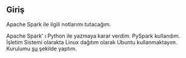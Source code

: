 ## Giriş

Apache Spark ile ilgili notlarımı tutacağım.

Apache Spark' ı Python ile yazmaya karar verdim. PySpark kullandım. İşletim Sistemi olarakta Linux dağıtım olarak Ubuntu kullanmaktayım. Kurulumu [şu](./kurulum.md) şekilde yaptım.
